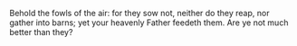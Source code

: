 Behold the fowls of the air: for they sow not, neither do they reap, nor gather into barns; yet your heavenly Father feedeth them. Are ye not much better than they?
